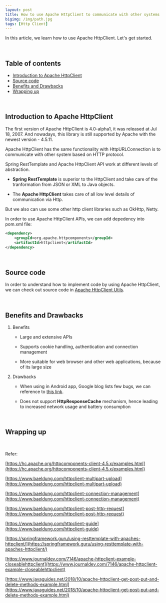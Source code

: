 ```yaml
---
layout: post
title: How to use Apache HttpClient to communicate with other systems
bigimg: /img/path.jpg
tags: [Http Client]
---
```


In this article, we learn how to use Apache HttpClient. Let's get started.

<br>

## Table of contents
- [Introduction to Apache HttpClient](#introduction-to-apache-httpclient)
- [Source code](#source-code)
- [Benefits and Drawbacks](#benefits-and-drawbacks)
- [Wrapping up](#wrapping-up)


<br>

## Introduction to Apache HttpClient

The first version of Apache HttpClient is 4.0-alpha1, it was released at Jul 18, 2007. And nowadays, this library is still supported by Apache with the newest version - 4.5.11.

Apache HttpClient has the same functionality with HttpURLConnection is to communicate with other system based on HTTP protocol.

Spring RestTemplate and Apache HttpClient API work at different levels of abstraction.
- **Spring RestTemplate** is superior to the HttpClient and take care of the tranformation from JSON or XML to Java objects.

- The **Apache HttpClient** takes care of all low level details of communication via Http.

But we also can use some other http client libraries such as OkHttp, Netty.

In order to use Apache HttpClient APIs, we can add depedency into pom.xml file:

```xml
<dependency>
    <groupId>org.apache.httpcomponents</groupId>
    <artifactId>httpclient</artifactId>
</dependency>
```


<br>

## Source code

In order to understand how to implement code by using Apache HttpClient, we can check out source code in [Apache HttpClient Utils](https://github.com/DucManhPhan/J2EE/tree/master/src/Utils/apache-httpclient-utils).


<br>

## Benefits and Drawbacks
1. Benefits

    - Large and extensive APIs

    - Supports cookie handling, authentication and connection management

    - More suitable for web browser and other web applications, because of its large size


2. Drawbacks

    - When using in Android app, Google blog lists few bugs, we can reference to [this link](https://www.rapidvaluesolutions.com/tech_blog/introduction-to-httpurlconnection-http-client-for-performing-efficient-network-operations/).

    - Does not support **HttpResponseCache** mechanism, hence leading to increased network usage and battery consumption

<br>

## Wrapping up




<br>

Refer:

[https://hc.apache.org/httpcomponents-client-4.5.x/examples.html](https://hc.apache.org/httpcomponents-client-4.5.x/examples.html)

[https://www.baeldung.com/httpclient-multipart-upload](https://www.baeldung.com/httpclient-multipart-upload)

[https://www.baeldung.com/httpclient-connection-management](https://www.baeldung.com/httpclient-connection-management)

[https://www.baeldung.com/httpclient-post-http-request](https://www.baeldung.com/httpclient-post-http-request)

[https://www.baeldung.com/httpclient-guide](https://www.baeldung.com/httpclient-guide)

[https://springframework.guru/using-resttemplate-with-apaches-httpclient/](https://springframework.guru/using-resttemplate-with-apaches-httpclient/)

[https://www.journaldev.com/7146/apache-httpclient-example-closeablehttpclient](https://www.journaldev.com/7146/apache-httpclient-example-closeablehttpclient)

[https://www.javaguides.net/2018/10/apache-httpclient-get-post-put-and-delete-methods-example.html](https://www.javaguides.net/2018/10/apache-httpclient-get-post-put-and-delete-methods-example.html)